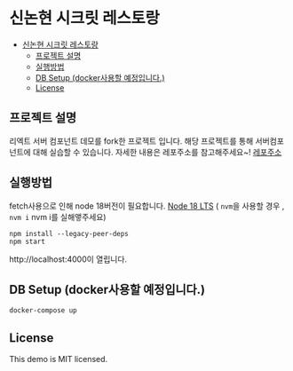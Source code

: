 # 신논현 시크릿 레스토랑

- [신논현 시크릿 레스토랑](#신논현-시크릿-레스토랑)
  - [프로젝트 설명](#프로젝트-설명)
  - [실행방법](#실행방법)
  - [DB Setup (docker사용할 예정입니다.)](#db-setup-docker사용할-예정입니다)
  - [License](#license)

## 프로젝트 설명

리엑트 서버 컴포넌트 데모를 fork한 프로젝트 입니다.
해당 프로젝트를 통해 서버컴포넌트에 대해 실습할 수 있습니다.
자세한 내용은 레포주소를 참고해주세요~!
[레포주소](https://github.com/reactjs/server-components-demo) 

## 실행방법

fetch사용으로 인해 node 18버전이 필요합니다. [Node 18 LTS](https://nodejs.org/en) 
( `nvm`을 사용할 경우 , `nvm i` nvm i를 실해앻주세요)

  ```
  npm install --legacy-peer-deps
  npm start
  ```

http://localhost:4000이 열립니다.
## DB Setup (docker사용할 예정입니다.)

  ```
  docker-compose up
  ```

## License
This demo is MIT licensed.
